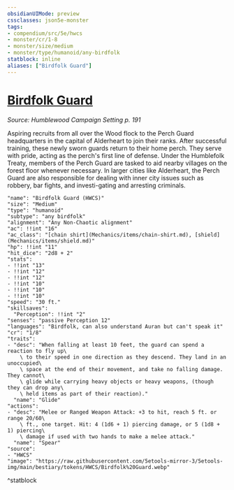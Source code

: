 ```yaml
---
obsidianUIMode: preview
cssclasses: json5e-monster
tags:
- compendium/src/5e/hwcs
- monster/cr/1-8
- monster/size/medium
- monster/type/humanoid/any-birdfolk
statblock: inline
aliases: ["Birdfolk Guard"]
---
```

# [Birdfolk Guard](Mechanics\bestiary\humanoid/birdfolk-guard-hwcs.md)
*Source: Humblewood Campaign Setting p. 191*  

Aspiring recruits from all over the Wood flock to the Perch Guard headquarters in the capital of Alderheart to join their ranks. After successful training, these newly sworn guards return to their home perch. They serve with pride, acting as the perch's first line of defense. Under the Humblefolk Treaty, members of the Perch Guard are tasked to aid nearby villages on the forest floor whenever necessary. In larger cities like Alderheart, the Perch Guard are also responsible for dealing with inner city issues such as robbery, bar fights, and investi-gating and arresting criminals.

```statblock
"name": "Birdfolk Guard (HWCS)"
"size": "Medium"
"type": "humanoid"
"subtype": "any birdfolk"
"alignment": "Any Non-Chaotic alignment"
"ac": !!int "16"
"ac_class": "[chain shirt](Mechanics/items/chain-shirt.md), [shield](Mechanics/items/shield.md)"
"hp": !!int "11"
"hit_dice": "2d8 + 2"
"stats":
- !!int "13"
- !!int "12"
- !!int "12"
- !!int "10"
- !!int "10"
- !!int "10"
"speed": "30 ft."
"skillsaves":
  "Perception": !!int "2"
"senses": "passive Perception 12"
"languages": "Birdfolk, can also understand Auran but can't speak it"
"cr": "1/8"
"traits":
- "desc": "When falling at least 10 feet, the guard can spend a reaction to fly up\
    \ to their speed in one direction as they descend. They land in an unoccupied\
    \ space at the end of their movement, and take no falling damage. They cannot\
    \ glide while carrying heavy objects or heavy weapons, (though they can drop any\
    \ held items as part of their reaction)."
  "name": "Glide"
"actions":
- "desc": "Melee or Ranged Weapon Attack: +3 to hit, reach 5 ft. or range 20/60\
    \ ft., one target. Hit: 4 (1d6 + 1) piercing damage, or 5 (1d8 + 1) piercing\
    \ damage if used with two hands to make a melee attack."
  "name": "Spear"
"source":
- "HWCS"
"image": "https://raw.githubusercontent.com/5etools-mirror-3/5etools-img/main/bestiary/tokens/HWCS/Birdfolk%20Guard.webp"
```
^statblock